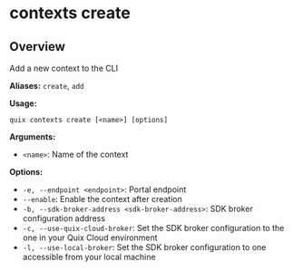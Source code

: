 # contexts create

## Overview

Add a new context to the CLI

**Aliases:** `create`, `add`

**Usage:**

```
quix contexts create [<name>] [options]
```

**Arguments:**

- `<name>`: Name of the context

**Options:**

- `-e, --endpoint <endpoint>`: Portal endpoint
- `--enable`: Enable the context after creation
- `-b, --sdk-broker-address <sdk-broker-address>`: SDK broker configuration address
- `-c, --use-quix-cloud-broker`: Set the SDK broker configuration to the one in your Quix Cloud environment
- `-l, --use-local-broker`: Set the SDK broker configuration to one accessible from your local machine

